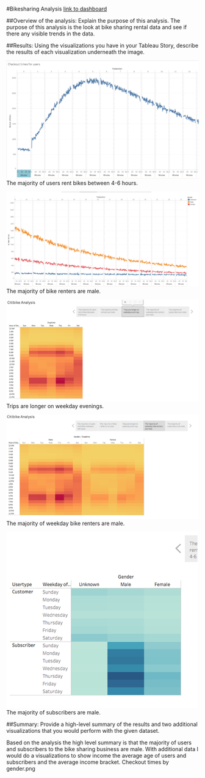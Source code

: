 #Bikesharing Analysis
[link to dashboard](https://public.tableau.com/profile/stephanie.paul#!/vizhome/Module_14_Challenge_16082543177970/CheckoutTimesforUsers)

##Overview of the analysis: Explain the purpose of this analysis.
The purpose of this analysis is the look at bike sharing rental data and see if there any visible trends in the data.


##Results: Using the visualizations you have in your Tableau Story, describe the results of each visualization underneath the image.


![](https://github.com/Stephaniepaul44/bikesharing/blob/main/Checkout%20times%20by%20user.png)
The majority of users rent bikes between 4-6 hours.

![](https://github.com/Stephaniepaul44/bikesharing/blob/main/Checkout%20times%20by%20gender.png)
The majority of bike renters are male.

![](https://github.com/Stephaniepaul44/bikesharing/blob/main/Trips%20by%20weekday%20by%20hour.png)
Trips are longer on weekday evenings.

![](https://github.com/Stephaniepaul44/bikesharing/blob/main/Weekday%20trips%20by%20hour%20by%20gender.png)
The majority of weekday bike renters are male. 

![](https://github.com/Stephaniepaul44/bikesharing/blob/main/Trips%20by%20gender.png)
The majority of subscribers are male. 



##Summary: Provide a high-level summary of the results and two additional visualizations that you would perform with the given dataset.

Based on the analysis the high level summary is that the majority of users and subscribers to the bike sharing business are male. With additional data I would do a visualizations to  show income the average age of users and subscribers and the average income bracket.
Checkout times by gender.png

